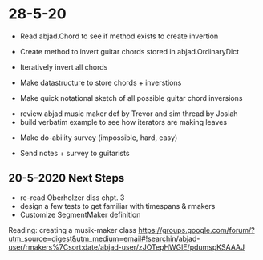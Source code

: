 # 28-5-20

 + Read abjad.Chord to see if method exists to create invertion
 + Create method to invert guitar chords stored in abjad.OrdinaryDict
 + Iteratively invert all chords 
 + Make datastructure to store chords + inverstions

 + Make quick notational sketch of all possible guitar chord inversions
  - review abjad music maker def by Trevor and sim thread by Josiah 
  - build verbatim example to see how iterators are making leaves

 + Make do-ability survey (impossible, hard, easy) 
   

 
 + Send notes + survey to guitarists
 



## 20-5-2020 Next Steps 


+ re-read Oberholzer diss chpt. 3
+ design a few tests to get familiar with timespans & rmakers
+ Customize SegmentMaker definition

Reading: creating a musik-maker class
https://groups.google.com/forum/?utm_source=digest&utm_medium=email#!searchin/abjad-user/rmakers%7Csort:date/abjad-user/zJOTepHWGlE/pdumspKSAAAJ

